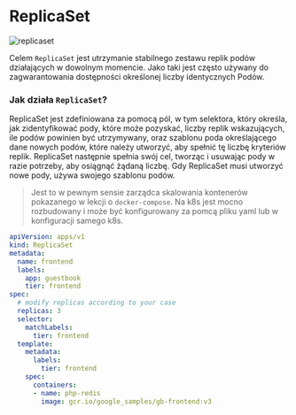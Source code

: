 # ReplicaSet

![replicaset](/Nowe/grafiki/replicaset.png)

Celem `ReplicaSet` jest utrzymanie stabilnego zestawu replik podów działających w dowolnym momencie. Jako taki jest często używany do zagwarantowania dostępności określonej liczby identycznych Podów.

### Jak działa `ReplicaSet`?
ReplicaSet jest zdefiniowana za pomocą pól, w tym selektora, który określa, jak zidentyfikować pody, które może pozyskać, liczby replik wskazujących, ile podów powinien być utrzymywany, oraz szablonu poda określającego dane nowych podów, które należy utworzyć, aby spełnić tę liczbę kryteriów replik. ReplicaSet następnie spełnia swój cel, tworząc i usuwając pody w razie potrzeby, aby osiągnąć żądaną liczbę. Gdy ReplicaSet musi utworzyć nowe pody, używa swojego szablonu podów.

> Jest to w pewnym sensie zarządca skalowania kontenerów pokazanego w lekcji o `docker-compose`. Na k8s jest mocno rozbudowany i może być konfigurowany za pomcą pliku yaml lub w konfiguracji samego k8s.

```yaml
apiVersion: apps/v1
kind: ReplicaSet
metadata:
  name: frontend
  labels:
    app: guestbook
    tier: frontend
spec:
  # modify replicas according to your case
  replicas: 3
  selector:
    matchLabels:
      tier: frontend
  template:
    metadata:
      labels:
        tier: frontend
    spec:
      containers:
      - name: php-redis
        image: gcr.io/google_samples/gb-frontend:v3
```